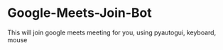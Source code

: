 # Google-Meets-Join-Bot
This will join google meets meeting for you, using pyautogui, keyboard, mouse
